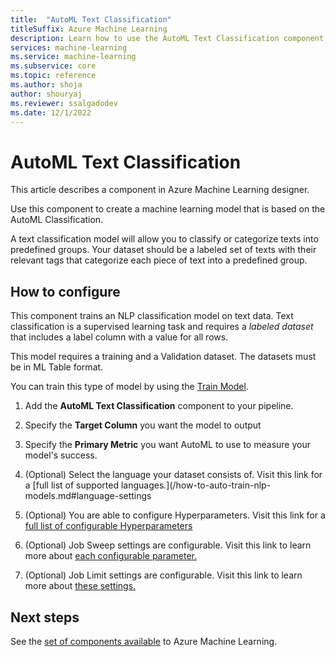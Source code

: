 ```yaml
---
title:  "AutoML Text Classification"
titleSuffix: Azure Machine Learning
description: Learn how to use the AutoML Text Classification component in Azure Machine Learning to create a classifier using ML Table data.
services: machine-learning
ms.service: machine-learning
ms.subservice: core
ms.topic: reference
ms.author: shoja
author: shouryaj
ms.reviewer: ssalgadodev
ms.date: 12/1/2022
---
```


# AutoML Text Classification

This article describes a component in Azure Machine Learning designer.

Use this component to create a machine learning model that is based on the AutoML Classification.

A text classification model will allow you to classify or categorize texts into predefined groups. Your dataset should be a labeled set of texts with their relevant tags that categorize each piece of text into a predefined group.


## How to configure 

This component trains an NLP classification model on text data. Text classification is a supervised learning task and requires a *labeled dataset* that includes a label column with a value for all rows.


This model requires a training and a Validation dataset. The datasets must be in ML Table format.


You can train this type of model by using the [Train Model](././train-model.md). 

1.  Add the **AutoML Text Classification** component to your pipeline.

1.  Specify the **Target Column** you want the model to output 

1.  Specify the **Primary Metric** you want AutoML to use to measure your model's success.

1. (Optional) Select the language your dataset consists of. Visit this link for a [full list of supported languages.](/how-to-auto-train-nlp-models.md#language-settings

1. (Optional) You are able to configure Hyperparameters. Visit this link for a [full list of configurable Hyperparameters](/how-to-auto-train-nlp-models.md#supported-hyperparameters)

1. (Optional) Job Sweep settings are configurable. Visit this link to learn more about [each configurable parameter.](/how-to-auto-train-nlp-models.md#sampling-methods-for-the-sweep)

1. (Optional) Job Limit settings are configurable. Visit this link to learn more about [these settings.](/how-to-auto-train-nlp-models.md#resources-for-the-sweep)



## Next steps

See the [set of components available](/component-reference.md) to Azure Machine Learning. 
